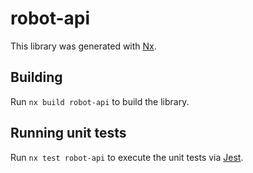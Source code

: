 # robot-api

This library was generated with [Nx](https://nx.dev).

## Building

Run `nx build robot-api` to build the library.

## Running unit tests

Run `nx test robot-api` to execute the unit tests via [Jest](https://jestjs.io).
